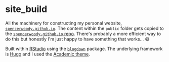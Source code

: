 # site_build

All the machinery for constructing my personal website, [`spencerwoody.github.io`](https://spencerwoody.github.io/). The content within the `public` folder gets copied to the [`spencerwoody.github.io` repo](https://github.com/spencerwoody/spencerwoody.github.io). There's probably a more efficient way to do this but honestly I'm just happy to have something that works... :sweat_smile:

Built within [RStudio](https://www.rstudio.com/) using the [`blogdown`](https://github.com/rstudio/blogdown) package. The underlying framework is [Hugo](https://gohugo.io/) and I used the [Academic theme](https://github.com/gcushen/hugo-academic).
